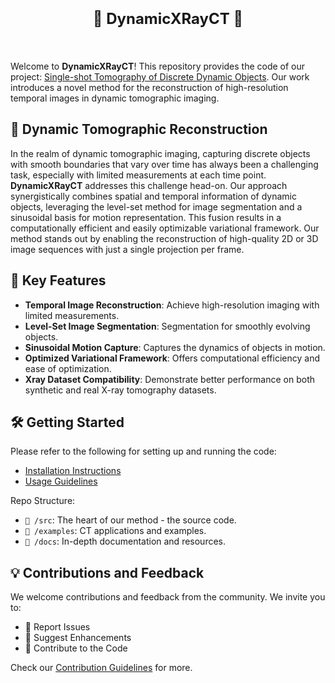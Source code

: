 
<div align="center">

# <span style="font-size:24px; font-weight:bold;"> 🌟 DynamicXRayCT 🌟 </span> <br><br>

</div>


Welcome to **DynamicXRayCT**! This repository provides the code of our project: [Single-shot Tomography of Discrete Dynamic Objects](https://arxiv.org/abs/2311.05269). Our work introduces a novel method for the reconstruction of high-resolution temporal images in dynamic tomographic imaging.

## 🚀 Dynamic Tomographic Reconstruction

In the realm of dynamic tomographic imaging, capturing discrete objects with smooth boundaries that vary over time has always been a challenging task, especially with limited measurements at each time point. **DynamicXRayCT** addresses this challenge head-on. Our approach synergistically combines spatial and temporal information of dynamic objects, leveraging the level-set method for image segmentation and a sinusoidal basis for motion representation. This fusion results in a computationally efficient and easily optimizable variational framework. Our method stands out by enabling the reconstruction of high-quality 2D or 3D image sequences with just a single projection per frame.
## 🌈 Key Features

- **Temporal Image Reconstruction**: Achieve high-resolution imaging with limited measurements.
- **Level-Set Image Segmentation**: Segmentation for smoothly evolving objects.
- **Sinusoidal Motion Capture**: Captures the dynamics of objects in motion.
- **Optimized Variational Framework**: Offers computational efficiency and ease of optimization.
- **Xray Dataset Compatibility**: Demonstrate better performance on both synthetic and real X-ray tomography datasets.

## 🛠 Getting Started

Please refer to the following for setting up and running the code:

- [Installation Instructions](#installation-instructions)
- [Usage Guidelines](#usage-guidelines)

Repo Structure:

- `📁 /src`: The heart of our method - the source code.
- `📁 /examples`: CT applications and examples.
- `📁 /docs`: In-depth documentation and resources.

## 💡 Contributions and Feedback

We welcome contributions and feedback from the community. We invite you to:

- 🐛 Report Issues
- 🌟 Suggest Enhancements
- 🤝 Contribute to the Code

Check our [Contribution Guidelines](#contribution-guidelines) for more.
